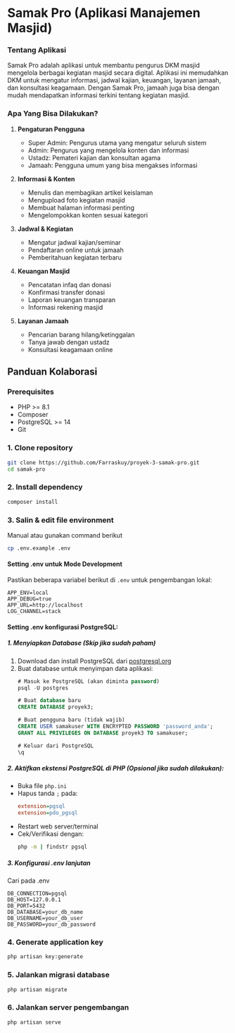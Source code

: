 # Samak Pro (Aplikasi Manajemen Masjid)

### Tentang Aplikasi
Samak Pro adalah aplikasi untuk membantu pengurus DKM masjid mengelola berbagai kegiatan masjid secara digital. Aplikasi ini memudahkan DKM untuk mengatur informasi, jadwal kajian, keuangan, layanan jamaah, dan konsultasi keagamaan. Dengan Samak Pro, jamaah juga bisa dengan mudah mendapatkan informasi terkini tentang kegiatan masjid.

### Apa Yang Bisa Dilakukan?
1. **Pengaturan Pengguna**
   - Super Admin: Pengurus utama yang mengatur seluruh sistem
   - Admin: Pengurus yang mengelola konten dan informasi
   - Ustadz: Pemateri kajian dan konsultan agama
   - Jamaah: Pengguna umum yang bisa mengakses informasi

2. **Informasi & Konten**
   - Menulis dan membagikan artikel keislaman
   - Mengupload foto kegiatan masjid
   - Membuat halaman informasi penting
   - Mengelompokkan konten sesuai kategori

3. **Jadwal & Kegiatan**
   - Mengatur jadwal kajian/seminar
   - Pendaftaran online untuk jamaah
   - Pemberitahuan kegiatan terbaru

4. **Keuangan Masjid**
   - Pencatatan infaq dan donasi
   - Konfirmasi transfer donasi
   - Laporan keuangan transparan
   - Informasi rekening masjid

5. **Layanan Jamaah**
   - Pencarian barang hilang/ketinggalan
   - Tanya jawab dengan ustadz
   - Konsultasi keagamaan online

## Panduan Kolaborasi

### Prerequisites
- PHP >= 8.1
- Composer
- PostgreSQL >= 14
- Git


### 1. Clone repository
```bash
git clone https://github.com/Farraskuy/proyek-3-samak-pro.git
cd samak-pro
```


### 2. Install dependency
```bash
composer install
```


### 3. Salin & edit file environment
Manual atau gunakan command berikut


```bash
cp .env.example .env
```


#### Setting .env untuk Mode Development
Pastikan beberapa variabel berikut di `.env` untuk pengembangan lokal:
```
APP_ENV=local
APP_DEBUG=true
APP_URL=http://localhost
LOG_CHANNEL=stack
```

#### Setting .env konfigurasi PostgreSQL:


##### 1. Menyiapkan Database (Skip jika sudah paham)
1. Download dan install PostgreSQL dari [postgresql.org](https://www.postgresql.org/download/)
2. Buat database untuk menyimpan data aplikasi:
   ```sql
   # Masuk ke PostgreSQL (akan diminta password)
   psql -U postgres

   # Buat database baru
   CREATE DATABASE proyek3;

   # Buat pengguna baru (tidak wajib)
   CREATE USER samakuser WITH ENCRYPTED PASSWORD 'password_anda';
   GRANT ALL PRIVILEGES ON DATABASE proyek3 TO samakuser;

   # Keluar dari PostgreSQL
   \q
   ```

##### 2. Aktifkan ekstensi PostgreSQL di PHP (Opsional jika sudah dilakukan):
   - Buka file `php.ini`
   - Hapus tanda `;` pada:
     ```ini
     extension=pgsql
     extension=pdo_pgsql
     ```
   - Restart web server/terminal
   - Cek/Verifikasi dengan:
     ```bash
     php -m | findstr pgsql
     ```

##### 3. Konfigurasi .env lanjutan
Cari pada .env 

```
DB_CONNECTION=pgsql
DB_HOST=127.0.0.1
DB_PORT=5432
DB_DATABASE=your_db_name
DB_USERNAME=your_db_user
DB_PASSWORD=your_db_password
```


### 4. Generate application key
```bash
php artisan key:generate
```


### 5. Jalankan migrasi database
```bash
php artisan migrate
```


### 6. Jalankan server pengembangan
```bash
php artisan serve
```
